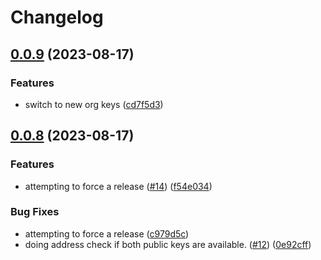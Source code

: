 # Changelog

## [0.0.9](https://github.com/cardano-foundation/cip30-data-signature-parser/compare/v0.0.8...v0.0.9) (2023-08-17)


### Features

* switch to new org keys ([cd7f5d3](https://github.com/cardano-foundation/cip30-data-signature-parser/commit/cd7f5d3360a7a851d1fc6f38adf00f15e2be316a))

## [0.0.8](https://github.com/cardano-foundation/cip30-data-signature-parser/compare/0.0.7...v0.0.8) (2023-08-17)


### Features

* attempting to force a release ([#14](https://github.com/cardano-foundation/cip30-data-signature-parser/issues/14)) ([f54e034](https://github.com/cardano-foundation/cip30-data-signature-parser/commit/f54e03413a96f48fded8514ce7b3e41b4afef2b2))


### Bug Fixes

* attempting to force a release ([c979d5c](https://github.com/cardano-foundation/cip30-data-signature-parser/commit/c979d5cf072d20871986922394e102f325fc064d))
* doing address check if both public keys are available. ([#12](https://github.com/cardano-foundation/cip30-data-signature-parser/issues/12)) ([0e92cff](https://github.com/cardano-foundation/cip30-data-signature-parser/commit/0e92cff56f2241f946cfa90edb792203a8d3e14f))
